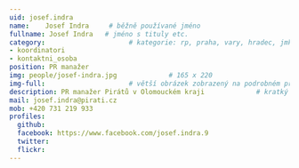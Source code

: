 ```yaml
---
uid: josef.indra
name:    Josef Indra     # běžně používané jméno
fullname: Josef Indra   # jméno s tituly etc.
category:                     # kategorie: rp, praha, vary, hradec, jmk, senat
- koordinatori
- kontaktni_osoba 
position: PR manažer
img: people/josef-indra.jpg             # 165 x 220
img-full:                     # větší obrázek zobrazený na podrobném profilu
description: PR manažer Pirátů v Olomouckém kraji             # kratký popis, max 160 znaků
mail: josef.indra@pirati.cz
mob: +420 731 219 933
profiles:
  github:
  facebook: https://www.facebook.com/josef.indra.9
  twitter:         
  flickr: 
---
```

